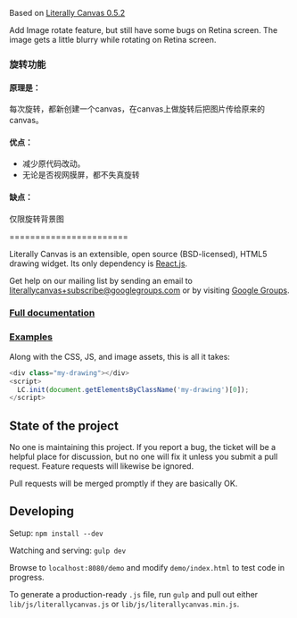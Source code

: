 Based on [Literally Canvas 0.5.2](https://github.com/literallycanvas/literallycanvas)

Add Image rotate feature, but still have some bugs on Retina screen. The image  gets a little blurry while rotating on Retina screen.

### 旋转功能
#### 原理是：
每次旋转，都新创建一个canvas，在canvas上做旋转后把图片传给原来的canvas。
#### 优点：
- 减少原代码改动。
- 无论是否视网膜屏，都不失真旋转
#### 缺点：
仅限旋转背景图

=======================

Literally Canvas is an extensible, open source (BSD-licensed), HTML5 drawing
widget. Its only dependency is [React.js](http://facebook.github.io/react/).

Get help on our mailing list by sending an email to
[literallycanvas+subscribe@googlegroups.com](mailto:literallycanvas+subscribe@googlegroups.com)
or by visiting [Google Groups](https://groups.google.com/forum/#!forum/literallycanvas).

### [Full documentation](http://literallycanvas.com)

### [Examples](http://github.com/literallycanvas/literallycanvas-demos)

Along with the CSS, JS, and image assets, this is all it takes:

```javascript
<div class="my-drawing"></div>
<script>
  LC.init(document.getElementsByClassName('my-drawing')[0]);
</script>
```

State of the project
--------------------

No one is maintaining this project. If you report a bug, the ticket will be a
helpful place for discussion, but no one will fix it unless you submit a pull
request. Feature requests will likewise be ignored.

Pull requests will be merged promptly if they are basically OK.

Developing
----------

Setup: `npm install --dev`

Watching and serving: `gulp dev`

Browse to `localhost:8080/demo` and modify `demo/index.html` to test code
in progress.

To generate a production-ready `.js` file, run `gulp` and pull out either
`lib/js/literallycanvas.js` or `lib/js/literallycanvas.min.js`.

